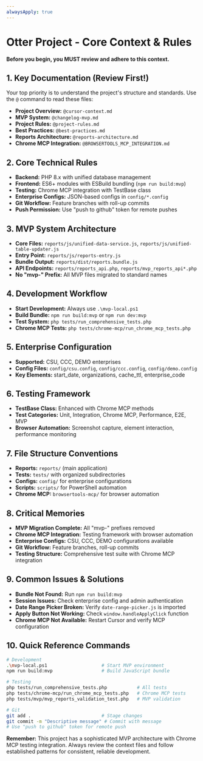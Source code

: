 ```yaml
---
alwaysApply: true
---
```


# Otter Project - Core Context & Rules

**Before you begin, you MUST review and adhere to this context.**

## 1. Key Documentation (Review First!)

Your top priority is to understand the project's structure and standards. Use the `@` command to read these files:

- **Project Overview:** `@cursor-context.md`
- **MVP System:** `@changelog-mvp.md`
- **Project Rules:** `@project-rules.md`
- **Best Practices:** `@best-practices.md`
- **Reports Architecture:** `@reports-architecture.md`
- **Chrome MCP Integration:** `@BROWSERTOOLS_MCP_INTEGRATION.md`

## 2. Core Technical Rules

- **Backend:** PHP 8.x with unified database management
- **Frontend:** ES6+ modules with ESBuild bundling (`npm run build:mvp`)
- **Testing:** Chrome MCP integration with TestBase class
- **Enterprise Configs:** JSON-based configs in `config/*.config`
- **Git Workflow:** Feature branches with roll-up commits
- **Push Permission:** Use "push to github" token for remote pushes

## 3. MVP System Architecture

- **Core Files:** `reports/js/unified-data-service.js`, `reports/js/unified-table-updater.js`
- **Entry Point:** `reports/js/reports-entry.js`
- **Bundle Output:** `reports/dist/reports.bundle.js`
- **API Endpoints:** `reports/reports_api.php`, `reports/mvp_reports_api*.php`
- **No "mvp-" Prefix:** All MVP files migrated to standard names

## 4. Development Workflow

- **Start Development:** Always use `.\mvp-local.ps1`
- **Build Bundle:** `npm run build:mvp` or `npm run dev:mvp`
- **Test System:** `php tests/run_comprehensive_tests.php`
- **Chrome MCP Tests:** `php tests/chrome-mcp/run_chrome_mcp_tests.php`

## 5. Enterprise Configuration

- **Supported:** CSU, CCC, DEMO enterprises
- **Config Files:** `config/csu.config`, `config/ccc.config`, `config/demo.config`
- **Key Elements:** start_date, organizations, cache_ttl, enterprise_code

## 6. Testing Framework

- **TestBase Class:** Enhanced with Chrome MCP methods
- **Test Categories:** Unit, Integration, Chrome MCP, Performance, E2E, MVP
- **Browser Automation:** Screenshot capture, element interaction, performance monitoring

## 7. File Structure Conventions

- **Reports:** `reports/` (main application)
- **Tests:** `tests/` with organized subdirectories
- **Configs:** `config/` for enterprise configurations
- **Scripts:** `scripts/` for PowerShell automation
- **Chrome MCP:** `browsertools-mcp/` for browser automation

## 8. Critical Memories

- **MVP Migration Complete:** All "mvp-" prefixes removed
- **Chrome MCP Integration:** Testing framework with browser automation
- **Enterprise Configs:** CSU, CCC, DEMO configurations available
- **Git Workflow:** Feature branches, roll-up commits
- **Testing Structure:** Comprehensive test suite with Chrome MCP integration

## 9. Common Issues & Solutions

- **Bundle Not Found:** Run `npm run build:mvp`
- **Session Issues:** Check enterprise config and admin authentication
- **Date Range Picker Broken:** Verify `date-range-picker.js` is imported
- **Apply Button Not Working:** Check `window.handleApplyClick` function
- **Chrome MCP Not Available:** Restart Cursor and verify MCP configuration

## 10. Quick Reference Commands

```bash
# Development
.\mvp-local.ps1                    # Start MVP environment
npm run build:mvp                  # Build JavaScript bundle

# Testing
php tests/run_comprehensive_tests.php           # All tests
php tests/chrome-mcp/run_chrome_mcp_tests.php   # Chrome MCP tests
php tests/mvp/mvp_reports_validation_test.php   # MVP validation

# Git
git add .                          # Stage changes
git commit -m "Descriptive message" # Commit with message
# Use "push to github" token for remote push
```

**Remember:** This project has a sophisticated MVP architecture with Chrome MCP testing integration. Always review the context files and follow established patterns for consistent, reliable development.
